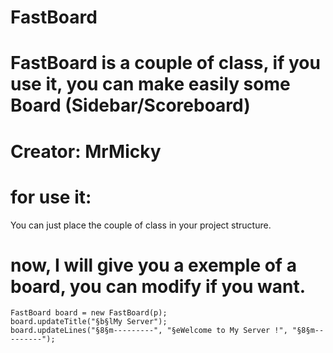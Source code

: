 # FastBoard
# FastBoard is a couple of class, if you use it, you can make easily some Board (Sidebar/Scoreboard)
# Creator: MrMicky

# for use it:

You can just place the couple of class in your project structure.

# now, I will give you a exemple of a board, you can modify if you want.

    FastBoard board = new FastBoard(p);
    board.updateTitle("§b§lMy Server");
    board.updateLines("§8§m---------", "§eWelcome to My Server !", "§8§m---------");
